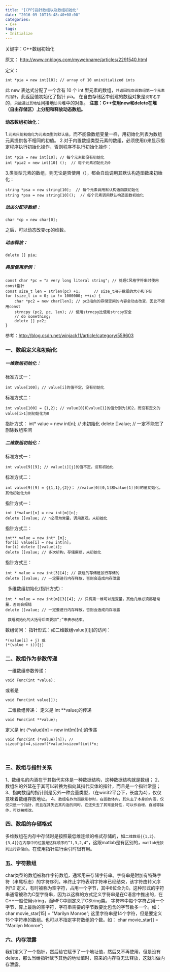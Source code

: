 ```yaml
---
title: "[CPP]指针数组以及数组初始化"
date: "2016-09-10T16:48:40+08:00"
categories:
- C++
tags:
- Initialize
---
```


关键字：C++数组初始化

原文：
http://www.cnblogs.com/mywebname/articles/2291540.html


定义：

    int *pia = new int[10]; // array of 10 uninitialized ints

此 new 表达式分配了一个含有 10 个 int 型元素的数组，`并返回指向该数组第一个元素的指针`，此返回值初始化了指针 pia。
在自由存储区中创建的数组对象是`没有名字`的，`只能通过其地址`间接地`访问`堆中的对象。
**注意：C++使用new和delete在堆（自由存储区）上分配和释放动态数组。**

#### 动态数组初始化：
1.`元素只能初始化为元素类型的默认值`，而不能像数组变量一样，用初始化列表为数组元素提供各不相同的初值。
2.对于内置数据类型元素的数组，必须使用()来显示指定程序执行初始化操作，否则程序不执行初始化操作：

    int *pia = new int[10]; // 每个元素都没有初始化
    int *pia2 = new int[10] ();  // 每个元素初始化为0

3.类类型元素的数组，则无论是否使用（），都会自动调用其默认构造函数来初始化：

    string *psa = new string[10];  // 每个元素调用默认构造函数初始化
    string *psa = new string[10]();  // 每个元素调用默认构造函数初始化

##### 动态分配空数组：

    char *cp = new char[0];
之后，可以动态改变cp的维数。

##### 动态释放：

    delete [] pia;

##### 典型使用示例：

    const char *pc = "a very long literal string"; // 处理C风格字符串时使用const指针
    const size_t len = strlen(pc) +1;      // size_t用于数组的大小和下标
    for (size_t ix = 0; ix != 1000000; ++ix) {
        char *pc2 = new char[len]; // pc2指向的存储空间的内容会动态改变，因此不使用const
        strncpy (pc2, pc, len); // 使用strncpy比使用strcpy安全
        // do something;
        delete [] pc2;
    }
参考：http://blog.csdn.net/winjack11/article/category/559603
 
 
### 一、数组定义和初始化
##### 一维数组初始化：
标准方式一： 

    int value[100]; // value[i]的值不定，没有初始化
    
标准方式二： 

    int value[100] = {1,2}; // value[0]和value[1]的值分别为1和2，而没有定义的value[i>1]则初始化为0
    
指针方式： 
    int* value = new int[n]; // 未初始化
    delete []value;  // 一定不能忘了删除数组空间
  
##### 二维数组初始化：
标准方式一： 

    int value[9][9]; // value[i][j]的值不定，没有初始化
    
标准方式二： 

    int value[9][9] = {{1,1},{2}}； //value[0][0,1]和value[1][0]的值初始化，其他初始化为0

指针方式一： 

    int (*value)[n] = new int[m][n];
    delete []value; // n必须为常量，调用直观。未初始化
    
指针方式二： 

    int** value = new int* [m];
    for(i) value[i] = new int[n];
    for(i) delete []value[i];
    delete []value; // 多次析构，存储麻烦，未初始化
        
指针方式三： 

    int * value = new int[3][4]; // 数组的存储是按行存储的
    delete []value; // 一定要进行内存释放，否则会造成内存泄露
  
多维数组初始化(指针方式)：

    int * value = new int[m][3][4]; // 只有第一维可以是变量，其他几维必须都是常量，否则会报错
    delete []value; // 一定要进行内存释放，否则会造成内存泄露
 
`数组初始化的大括号后面要加“;”来表示结束。`


数组访问：
指针形式：如二维数组value[i][j]的访问：

    *(value[i] + j) 或
    (*(value + i))[j]

### 二、数组作为参数传递
 
一维数组参数传递：

    void Func(int *value);
    
或者是

    void Func(int value[]);
  
二维数组传递：
定义是 int **value;的传递

    void Func(int **value);
    
定义是 int (*value)[n] = new int[m][n];的传递

    void func(int (*value)[n]); // sizeof(p)=4,sizeof(*value)=sizeof(int)*n;
 

### 三、数组与指针关系
1、数组名的内涵在于其指代实体是一种数据结构，这种数据结构就是数组；
2、数组名的外延在于其可以转换为指向其指代实体的指针，而且是一个指针常量；
3、指向数组的指针则是另外一种变量类型，（在win32平台下，长度为4），仅仅意味着数组存放地址。
4、`数组名作为函数形参时，在函数体内，其失去了本身的内涵，仅仅只是一个指针，而且在其失去其内涵的同时，它还失去了其常量特性，可以作自增、自减等操作，可以被修改。`

### 四、数组的存储格式
多维数组在内存中存储时是按照最低维连续的格式存储的，如`二维数组{{1,2}，{3,4}}在内存中的位置是这样顺序的“1,3,2,4”`，这跟matlab是有区别的，`matlab是按列进行存储的`。在使用指针进行索引时很有用。

### 五、字符数组
char类型的数组被称作字符数组，通常用来存储字符串。字符串是附加有特殊字符（串尾标志）的字符序列。串终止字符表明字符串已经结束，该字符由转义序列‘\0’定义，有时被称为空字符，占用一个字节，其中8位全为0。这种形式的字符串通常被称为C型字符串，因为以这样的方式定义字符串是在C语言中推出的，在C++一般使用string，而MFC中则定义了CString类。
字符串中每个字符占用一个字节，算上最后的空字符，字符串需要的字节数要比包含的字节数多一个。如：
char movie_star[15] = “Marilyn Monroe”;
这里字符串是14个字符，但是要定义15个字符串的数组。也可以不指定字符数组的个数。如：
char movie_star[] = “Marilyn Monroe”;

### 六、内存泄露
我们定义了一个指针，然后给它赋予了一个地址值，然后又不再使用，但是没有delete，那么当给指针赋予其他的地址值时，原来的内存将无法释放，这就叫做内存泄露。